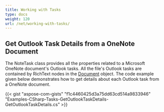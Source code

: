 ```yaml
---
title: Working with Tasks
type: docs
weight: 120
url: /net/working-with-tasks/
---
```


## **Get Outlook Task Details from a OneNote Document**
The NoteTask class provides all the properties related to a Microsoft OneNote document's Outlook tasks. All the file's Outlook tasks are contained by RichText nodes in the [Document](https://apireference.aspose.com/note/net/aspose.note/document) object. The code example given below demonstrates how to get details about each Outlook task from a OneNote document.

{{< gist "aspose-com-gists" "f1c4460425d3a75dd63cd514a9833946" "Examples-CSharp-Tasks-GetOutlookTaskDetails-GetOutlookTaskDetails.cs" >}}
